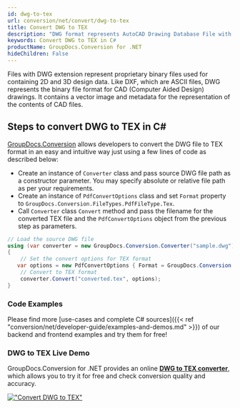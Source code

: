 ```yaml
---
id: dwg-to-tex
url: conversion/net/convert/dwg-to-tex
title: Convert DWG to TEX
description: "DWG format represents AutoCAD Drawing Database File with .dwg extension. Learn how to convert DWG to TEX file programmatically in C# language using GroupDocs.Conversion for .NET library."
keywords: Convert DWG to TEX in C#
productName: GroupDocs.Conversion for .NET
hideChildren: False
---
```


Files with DWG extension represent proprietary binary files used for containing 2D and 3D design data. Like DXF, which are ASCII files, DWG represents the binary file format for CAD (Computer Aided Design) drawings. It contains a vector image and metadata for the representation of the contents of CAD files.

## Steps to convert DWG to TEX in C#

[GroupDocs.Conversion](https://products.groupdocs.com/conversion/net) allows developers to convert the DWG file to TEX format in an easy and intuitive way just using a few lines of code as described below:

* Create an instance of `Converter` class and pass source DWG file path as a constructor parameter. You may specify absolute or relative file path as per your requirements. 
* Create an instance of `PdfConvertOptions` class and set `Format` property to `GroupDocs.Conversion.FileTypes.PdfFileType.Tex`.
* Call `Converter` class `Convert` method and pass the filename for the converted TEX file and the `PdfConvertOptions` object from the previous step as parameters.

```csharp
// Load the source DWG file
using (var converter = new GroupDocs.Conversion.Converter("sample.dwg"))
{
    // Set the convert options for TEX format
   var options = new PdfConvertOptions { Format = GroupDocs.Conversion.FileTypes.PdfFileType.Tex };
    // Convert to TEX format
    converter.Convert("converted.tex", options);
}
```

### Code Examples

Please find more [use-cases and complete C# sources]({{< ref "conversion/net/developer-guide/examples-and-demos.md" >}}) of our backend and frontend examples and try them for free!

### DWG to TEX Live Demo

GroupDocs.Conversion for .NET provides an online [**DWG to TEX converter**](https://products.groupdocs.app/conversion/dwg-to-tex), which allows you to try it for free and check conversion quality and accuracy.

[!["Convert DWG to TEX"](conversion/net/images/convert-to-tex/convert-dwg-to-tex.png)](https://products.groupdocs.app/conversion/dwg-to-tex)